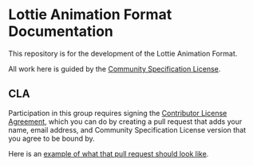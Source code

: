 # Lottie Animation Format Documentation

This repository is for the development of the Lottie Animation Format.

All work here is guided by the [Community Specification License](Community_Specification_License-v1.md).

## CLA

Participation in this group requires signing the
[Contributor License Agreement](Notices.md), which you can
do by creating a pull request that adds your name, email address, and Community
Specification License version that you agree to be bound by.

Here is an [example of what that pull request should look like](https://github.com/lottie/lottie-spec/pull/9).

